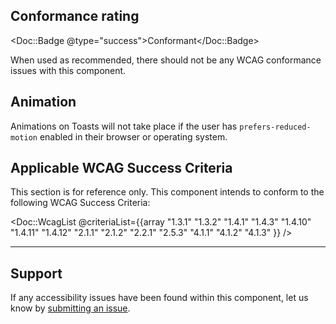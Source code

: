 ## Conformance rating

<Doc::Badge @type="success">Conformant</Doc::Badge>

When used as recommended, there should not be any WCAG conformance issues with this component.

## Animation

Animations on Toasts will not take place if the user has `prefers-reduced-motion` enabled in their browser or operating system.

## Applicable WCAG Success Criteria

This section is for reference only. This component intends to conform to the following WCAG Success Criteria:

<Doc::WcagList @criteriaList={{array "1.3.1" "1.3.2" "1.4.1" "1.4.3" "1.4.10" "1.4.11" "1.4.12" "2.1.1" "2.1.2" "2.2.1" "2.5.3" "4.1.1" "4.1.2" "4.1.3" }} />

---

## Support

If any accessibility issues have been found within this component, let us know by [submitting an issue](https://github.com/hashicorp/design-system/issues/new/choose).